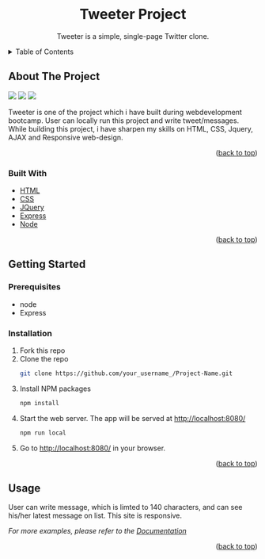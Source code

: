 
<!-- PROJECT LOGO -->
<br />
<div align="center">
  <h1 align="center">Tweeter Project</h1>
  <p align="center">
    Tweeter is a simple, single-page Twitter clone.
  </p>
</div>


<!-- TABLE OF CONTENTS -->
<details>
  <summary>Table of Contents</summary>
  <ol>
    <li>
      <a href="#about-the-project">About The Project</a>
      <ul>
        <li><a href="#built-with">Built With</a></li>
      </ul>
    </li>
    <li>
      <a href="#getting-started">Getting Started</a>
      <ul>
        <li><a href="#prerequisites">Prerequisites</a></li>
        <li><a href="#installation">Installation</a></li>
      </ul>
    </li>
    <li><a href="#usage">Usage</a></li>
  </ol>
</details>



<!-- ABOUT THE PROJECT -->
## About The Project

<img src='https://github.com/YagneshP/tweeter/blob/master/docs/tweet_message.gif'>

<img src='https://github.com/YagneshP/tweeter/blob/master/docs/responsive.gif'>

<img src='https://github.com/YagneshP/tweeter/blob/master/docs/counter.gif' >

Tweeter is one of the project which i have built during webdevelopment bootcamp. User can locally run this project and write tweet/messages. While building this project, i have sharpen my skills on HTML, CSS, Jquery, AJAX and Responsive web-design.
<p align="right">(<a href="#top">back to top</a>)</p>



### Built With

* [HTML](https://html.spec.whatwg.org/)
* [CSS](https://www.w3.org/Style/CSS/#specs)
* [JQuery](https://jquery.com)
* [Express](http://expressjs.com/)
* [Node](https://nodejs.org/en/)

<p align="right">(<a href="#top">back to top</a>)</p>


<!-- GETTING STARTED -->
## Getting Started

### Prerequisites

* node
* Express

### Installation

1. Fork this repo
2. Clone the repo
   ```sh
   git clone https://github.com/your_username_/Project-Name.git
   ```
3. Install NPM packages
   ```sh
   npm install
   ```
4. Start the web server. The app will be served at <http://localhost:8080/>
   ```sh
   npm run local
   ```
5. Go to <http://localhost:8080/> in your browser.

<p align="right">(<a href="#top">back to top</a>)</p>



<!-- USAGE EXAMPLES -->
## Usage

User can write message, which is limted to 140 characters, and can see his/her latest message on list. This site is responsive.

_For more examples, please refer to the [Documentation](https://example.com)_

<p align="right">(<a href="#top">back to top</a>)</p>




